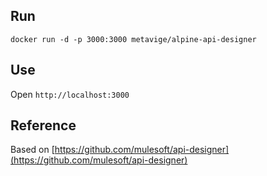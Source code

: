 
## Run

```
docker run -d -p 3000:3000 metavige/alpine-api-designer
```

## Use

Open `http://localhost:3000`

## Reference

Based on [https://github.com/mulesoft/api-designer](https://github.com/mulesoft/api-designer)
